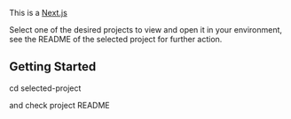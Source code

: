This is a [Next.js](https://nextjs.org/)

Select one of the desired projects to view and open it in your environment, see the README of the selected project for further action.

## Getting Started

cd selected-project

and check project README
